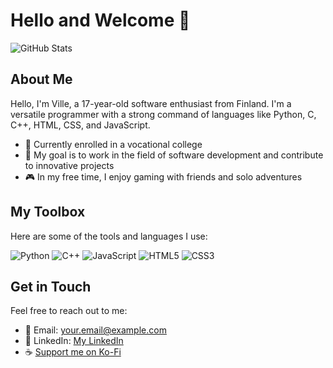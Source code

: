 # Hello and Welcome 👋

![GitHub Stats](https://github-readme-stats.vercel.app/api?username=kumina-dev&show_icons=true&theme=radical)

## About Me

Hello, I'm Ville, a 17-year-old software enthusiast from Finland. I'm a versatile programmer with a strong command of languages like Python, C, C++, HTML, CSS, and JavaScript.

- 🌱 Currently enrolled in a vocational college
- 💼 My goal is to work in the field of software development and contribute to innovative projects
- 🎮 In my free time, I enjoy gaming with friends and solo adventures

## My Toolbox

Here are some of the tools and languages I use:

![Python](https://img.shields.io/badge/Python-3776AB?style=for-the-badge&logo=python&logoColor=white)
![C++](https://img.shields.io/badge/C++-00599C?style=for-the-badge&logo=c%2B%2B&logoColor=white)
![JavaScript](https://img.shields.io/badge/JavaScript-F7DF1E?style=for-the-badge&logo=javascript&logoColor=black)
![HTML5](https://img.shields.io/badge/HTML5-E34F26?style=for-the-badge&logo=html5&logoColor=white)
![CSS3](https://img.shields.io/badge/CSS3-1572B6?style=for-the-badge&logo=css3&logoColor=white)

## Get in Touch

Feel free to reach out to me:

- 📧 Email: your.email@example.com
- 💬 LinkedIn: [My LinkedIn](https://www.linkedin.com/in/ville-syrjala/)
- ☕ [Support me on Ko-Fi](https://ko-fi.com/kumina)
